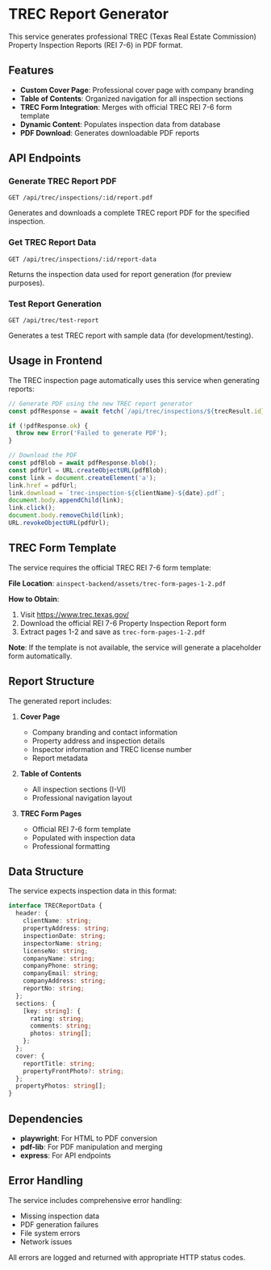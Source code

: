 # TREC Report Generator

This service generates professional TREC (Texas Real Estate Commission) Property Inspection Reports (REI 7-6) in PDF format.

## Features

- **Custom Cover Page**: Professional cover page with company branding
- **Table of Contents**: Organized navigation for all inspection sections
- **TREC Form Integration**: Merges with official TREC REI 7-6 form template
- **Dynamic Content**: Populates inspection data from database
- **PDF Download**: Generates downloadable PDF reports

## API Endpoints

### Generate TREC Report PDF
```
GET /api/trec/inspections/:id/report.pdf
```
Generates and downloads a complete TREC report PDF for the specified inspection.

### Get TREC Report Data
```
GET /api/trec/inspections/:id/report-data
```
Returns the inspection data used for report generation (for preview purposes).

### Test Report Generation
```
GET /api/trec/test-report
```
Generates a test TREC report with sample data (for development/testing).

## Usage in Frontend

The TREC inspection page automatically uses this service when generating reports:

```typescript
// Generate PDF using the new TREC report generator
const pdfResponse = await fetch(`/api/trec/inspections/${trecResult.id}/report.pdf`);

if (!pdfResponse.ok) {
  throw new Error('Failed to generate PDF');
}

// Download the PDF
const pdfBlob = await pdfResponse.blob();
const pdfUrl = URL.createObjectURL(pdfBlob);
const link = document.createElement('a');
link.href = pdfUrl;
link.download = `trec-inspection-${clientName}-${date}.pdf`;
document.body.appendChild(link);
link.click();
document.body.removeChild(link);
URL.revokeObjectURL(pdfUrl);
```

## TREC Form Template

The service requires the official TREC REI 7-6 form template:

**File Location**: `ainspect-backend/assets/trec-form-pages-1-2.pdf`

**How to Obtain**:
1. Visit https://www.trec.texas.gov/
2. Download the official REI 7-6 Property Inspection Report form
3. Extract pages 1-2 and save as `trec-form-pages-1-2.pdf`

**Note**: If the template is not available, the service will generate a placeholder form automatically.

## Report Structure

The generated report includes:

1. **Cover Page**
   - Company branding and contact information
   - Property address and inspection details
   - Inspector information and TREC license number
   - Report metadata

2. **Table of Contents**
   - All inspection sections (I-VI)
   - Professional navigation layout

3. **TREC Form Pages**
   - Official REI 7-6 form template
   - Populated with inspection data
   - Professional formatting

## Data Structure

The service expects inspection data in this format:

```typescript
interface TRECReportData {
  header: {
    clientName: string;
    propertyAddress: string;
    inspectionDate: string;
    inspectorName: string;
    licenseNo: string;
    companyName: string;
    companyPhone: string;
    companyEmail: string;
    companyAddress: string;
    reportNo: string;
  };
  sections: {
    [key: string]: {
      rating: string;
      comments: string;
      photos: string[];
    };
  };
  cover: {
    reportTitle: string;
    propertyFrontPhoto?: string;
  };
  propertyPhotos: string[];
}
```

## Dependencies

- **playwright**: For HTML to PDF conversion
- **pdf-lib**: For PDF manipulation and merging
- **express**: For API endpoints

## Error Handling

The service includes comprehensive error handling:
- Missing inspection data
- PDF generation failures
- File system errors
- Network issues

All errors are logged and returned with appropriate HTTP status codes.
